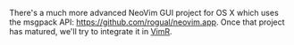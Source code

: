 There's a much more advanced NeoVim GUI project for OS X which uses the msgpack API: <https://github.com/rogual/neovim.app>. Once that project has matured, we'll try to integrate it in [VimR](https://github.com/qvacua/vimr).
